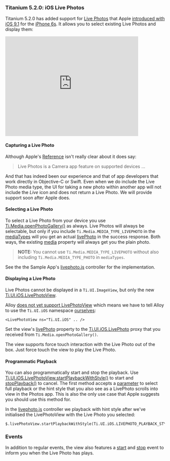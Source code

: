 ### Titanium 5.2.0: iOS Live Photos

Titanium 5.2.0 has added support for [Live Photos](http://www.apple.com/iphone-6s/films/index.html#film-live-photos) that Apple [introduced with iOS 9.1](https://developer.apple.com/library/prerelease/ios/releasenotes/General/WhatsNewIniOS/Articles/iOS9_1.html) for the [iPhone 6s](http://www.apple.com/iphone-6s/cameras/). It allows you to select existing Live Photos and display them:

<iframe width="420" height="315" src="https://www.youtube.com/embed/XAxrq1hq7JA" frameborder="0" allowfullscreen></iframe>

#### Capturing a Live Photo
Although Apple's [Reference](https://developer.apple.com/library/prerelease/ios/documentation/UIKit/Reference/UIImagePickerController_Class/index.html#//apple_ref/doc/uid/TP40007070-CH3-DontLinkElementID_2) isn't really clear about it does say:

> Live Photos is a Camera app feature on supported devices ...

And that has indeed been our experience and that of app developers that work directly in Objective-C or Swift. Even when we do include the Live Photo media type, the UI for taking a new photo within another app will not include the *Live* icon and does not return a Live Photo. We will provide support soon after Apple does.

#### Selecting a Live Photo
To select a Live Photo from your device you use [Ti.Media.openPhotoGallery()](http://docs.appcelerator.com/platform/latest/#!/api/Titanium.Media-method-openPhotoGallery) as always. Live Photos will always be selectable, but only if you include `Ti.Media.MEDIA_TYPE_LIVEPHOTO` in the [mediaTypes](http://docs.appcelerator.com/platform/latest/#!/api/PhotoGalleryOptionsType-property-mediaTypes) will you get an actual [livePhoto](http://docs.appcelerator.com/platform/latest/#!/api/CameraMediaItemType-property-livePhoto) in the success response. Both ways, the existing [media](http://docs.appcelerator.com/platform/latest/#!/api/CameraMediaItemType-property-media) property will always get you the plain photo.

> **NOTE:** You cannot use `Ti.Media.MEDIA_TYPE_LIVEPHOTO` without also including `Ti.Media.MEDIA_TYPE_PHOTO` in `mediaTypes`.

See the the Sample App's [livephoto.js](https://github.com/appcelerator-developer-relations/appc-sample-ti520/blob/master/app/controllers/ios/livephoto.js) controller for the implementation.

#### Displaying a Live Photo
Live Photos cannot be displayed in a `Ti.UI.ImageView`, but only the new [Ti.UI.iOS.LivePhotoView](http://docs.appcelerator.com/platform/latest/#!/api/Titanium.UI.iOS.LivePhotoView).

Alloy [does not yet support LivePhotoView](https://jira.appcelerator.org/browse/ALOY-1356) which means we have to tell Alloy to use the `Ti.UI.iOS` namespace [ourselves](https://github.com/appcelerator-developer-relations/appc-sample-ti520/blob/master/app/views/ios/livephoto.xml#L10-L11):

	<LivePhotoView ns="Ti.UI.iOS" .. />
	
Set the view's [livePhoto](http://docs.appcelerator.com/platform/latest/#!/api/Titanium.UI.iOS.LivePhotoView-property-livePhoto) property to the [Ti.UI.iOS.LivePhoto](http://docs.appcelerator.com/platform/latest/#!/api/Titanium.UI.iOS.LivePhoto) proxy that you received from `Ti.Media.openPhotoGallery()`.

The view supports force touch interaction with the Live Photo out of the box. Just force touch the view to play the Live Photo.

#### Programmatic Playback
You can also programmatically start and stop the playback. Use [Ti.UI.iOS.LivePhotoView.startPlaybackWithStyle()](http://docs.appcelerator.com/platform/latest/#!/api/Titanium.UI.iOS.LivePhotoView-method-startPlaybackWithStyle) to start and [stopPlayback()](http://docs.appcelerator.com/platform/latest/#!/api/Titanium.UI.iOS.LivePhotoView-method-stopPlayback) to cancel. The first method accepts a [parameter](http://docs.appcelerator.com/platform/latest/#!/api/Titanium.UI.iOS.LivePhotoView-method-stopPlayback) to select full playback or the hint style that you also see as a LivePhoto scrolls into view in the Photos app. This is also the only use case that Apple suggests you should use this method for.

In the [livephoto.js](https://github.com/appcelerator-developer-relations/appc-sample-ti520/blob/master/app/controllers/ios/livephoto.js#L34) controller we playback with hint style after we've initialised the LivePhotoView with the Live Photo you selected:

	$.livePhotoView.startPlaybackWithStyle(Ti.UI.iOS.LIVEPHOTO_PLAYBACK_STYLE_HINT);

### Events
In addition to regular events, the view also features a [start](http://docs.appcelerator.com/platform/latest/#!/api/Titanium.UI.iOS.LivePhotoView-event-start) and [stop](http://docs.appcelerator.com/platform/latest/#!/api/Titanium.UI.iOS.LivePhotoView-event-stop) event to inform you when the Live Photo has plays.